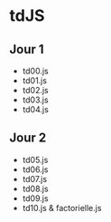 # tdJS

## Jour 1
- td00.js
- td01.js
- td02.js
- td03.js
- td04.js

## Jour 2
- td05.js
- td06.js
- td07.js
- td08.js
- td09.js
- td10.js & factorielle.js
